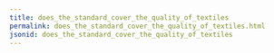 ```yaml
---
title: does_the_standard_cover_the_quality_of_textiles
permalink: does_the_standard_cover_the_quality_of_textiles.html
jsonid: does_the_standard_cover_the_quality_of_textiles
---
```

